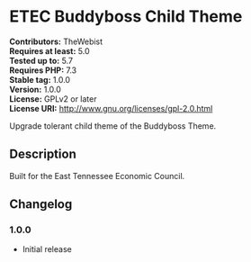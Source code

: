 # ETEC Buddyboss Child Theme #
**Contributors:** TheWebist  
**Requires at least:** 5.0  
**Tested up to:** 5.7  
**Requires PHP:** 7.3  
**Stable tag:** 1.0.0  
**Version:** 1.0.0  
**License:** GPLv2 or later  
**License URI:** http://www.gnu.org/licenses/gpl-2.0.html  

Upgrade tolerant child theme of the Buddyboss Theme.

## Description ##
Built for the East Tennessee Economic Council.

## Changelog ##

### 1.0.0 ###
* Initial release
